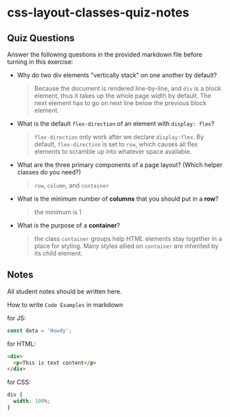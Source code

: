 # css-layout-classes-quiz-notes

## Quiz Questions

Answer the following questions in the provided markdown file before turning in this exercise:

- Why do two div elements "vertically stack" on one another by default?
  > Because the document is rendered line-by-line, and `div` is a block element, thus it takes up the whole page width by default. The next element has to go on next line below the previous block element.
- What is the default `flex-direction` of an element with `display: flex`?

  > `flex-direction` only work after we declare `display:flex`. By default, `flex-direction` is set to `row`, which causes all flex elements to scramble up into whatever space available.

- What are the three primary components of a page layout? (Which helper classes do you need?)

  > `row`, `column`, and `container`

- What is the minimum number of **columns** that you should put in a **row**?

  > the minimum is 1

- What is the purpose of a **container**?
  > the class `container` groups help HTML elements stay together in a place for styling. Many styles allied on `container` are inherited by its child element.

## Notes

All student notes should be written here.

How to write `Code Examples` in markdown

for JS:

```javascript
const data = 'Howdy';
```

for HTML:

```html
<div>
  <p>This is text content</p>
</div>
```

for CSS:

```css
div {
  width: 100%;
}
```
